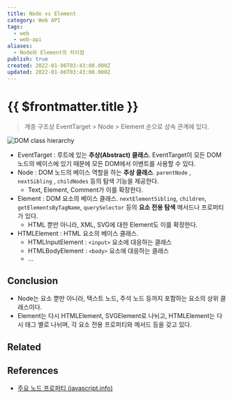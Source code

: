 ```yaml
---
title: Node vs Element
category: Web API
tags:
  - web
  - web-api
aliases:
  - Node와 Element의 차이점
publish: true
created: 2022-01-06T03:43:00.000Z
updated: 2022-01-06T03:43:00.000Z
---
```


# {{ $frontmatter.title }}

> 계층 구조상 EventTarget > Node > Element 순으로 상속 관계에 있다.

![DOM class hierarchy](https://ko.javascript.info//article/basic-dom-node-properties/dom-class-hierarchy.svg)

- EventTarget : 루트에 있는 **추상(Abstract) 클래스**. EventTarget이 모든 DOM 노드의 베이스에 있기 때문에 모든 DOM에서 이벤트를 사용할 수 있다.
- Node : DOM 노드의 베이스 역할을 하는 **추상 클래스**. `parentNode` , `nextSibling` , `childNodes` 등의 탐색 기능을 제공한다.
  - Text, Element, Comment가 이를 확장한다.
- Element : DOM 요소의 베이스 클래스. `nextElementSibling`, `children`, `getElementsByTagName`, `querySelector` 등의 **요소 전용 탐색** 메서드나 프로퍼티가 있다.
  - HTML 뿐만 아니라, XML, SVG에 대한 Element도 이를 확장한다.
- HTMLElement : HTML 요소의 베이스 클래스.
  - HTMLInputElement : `<input>` 요소에 대응하는 클래스
  - HTMLBodyElement : `<body>` 요소에 대응하는 클래스
  - ...

## Conclusion

- Node는 요소 뿐만 아니라, 텍스트 노드, 주석 노드 등까지 포함하는 요소의 상위 클래스이다.
- Element는 다시 HTMLElement, SVGElement로 나뉘고, HTMLElement는 다시 태그 별로 나뉘며, 각 요소 전용 프로퍼티와 메서드 등을 갖고 있다.

## Related

## References

- [주요 노드 프로퍼티 (javascript.info)](https://ko.javascript.info/basic-dom-node-properties)
